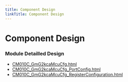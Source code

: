 ```yaml
---
title: Component Design
linkTitle: Component Design
---
```


# Component Design
### Module Detailled Design

- [CM010C_GmG2kcaMcuCfg.html](Design/CM010C_GmG2kcaMcuCfg.html)
- [CM010C_GmG2kcaMcuCfg_PortConfig.html](Design/CM010C_GmG2kcaMcuCfg_PortConfig.html)
- [CM010C_GmG2kcaMcuCfg_RegisterConfiguration.html](Design/CM010C_GmG2kcaMcuCfg_RegisterConfiguration.html)

